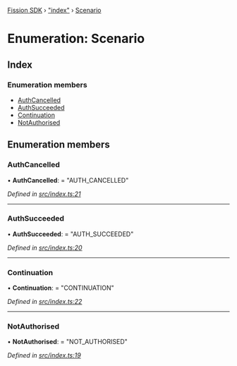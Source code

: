 [Fission SDK](../README.md) › ["index"](../modules/_index_.md) › [Scenario](_index_.scenario.md)

# Enumeration: Scenario

## Index

### Enumeration members

* [AuthCancelled](_index_.scenario.md#authcancelled)
* [AuthSucceeded](_index_.scenario.md#authsucceeded)
* [Continuation](_index_.scenario.md#continuation)
* [NotAuthorised](_index_.scenario.md#notauthorised)

## Enumeration members

###  AuthCancelled

• **AuthCancelled**: = "AUTH_CANCELLED"

*Defined in [src/index.ts:21](https://github.com/fission-suite/webnative/blob/d222548/src/index.ts#L21)*

___

###  AuthSucceeded

• **AuthSucceeded**: = "AUTH_SUCCEEDED"

*Defined in [src/index.ts:20](https://github.com/fission-suite/webnative/blob/d222548/src/index.ts#L20)*

___

###  Continuation

• **Continuation**: = "CONTINUATION"

*Defined in [src/index.ts:22](https://github.com/fission-suite/webnative/blob/d222548/src/index.ts#L22)*

___

###  NotAuthorised

• **NotAuthorised**: = "NOT_AUTHORISED"

*Defined in [src/index.ts:19](https://github.com/fission-suite/webnative/blob/d222548/src/index.ts#L19)*
